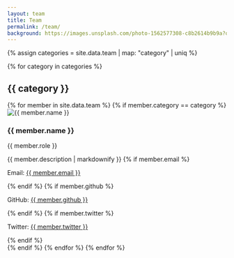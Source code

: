 ```yaml
---
layout: team
title: Team
permalink: /team/
background: https://images.unsplash.com/photo-1562577308-c8b2614b9b9a?q=80&w=1000&auto=format&fit=crop&ixlib=rb-4.0.3&ixid=M3wxMjA3fDB8MHxwaG90by1wYWdlfHx8fGVufDB8fHx8fA%3D%3D
---
```


{% assign categories = site.data.team | map: "category" | uniq %}

{% for category in categories %}
  <h2>{{ category }}</h2>
  {% for member in site.data.team %}
    {% if member.category == category %}
      <div class="team-member">
        <img src="{{ member.image | relative_url }}" alt="{{ member.name }}">
        <h3>{{ member.name }}</h3>
        <p>{{ member.role }}</p>
        {{ member.description | markdownify }}
        {% if member.email %}<p>Email: <a href="mailto:{{ member.email }}">{{ member.email }}</a></p>{% endif %}
        {% if member.github %}<p>GitHub: <a href="https://github.com/{{ member.github }}">{{ member.github }}</a></p>{% endif %}
        {% if member.twitter %}<p>Twitter: <a href="https://twitter.com/{{ member.twitter }}">{{ member.twitter }}</a></p>{% endif %}
      </div>
    {% endif %}
  {% endfor %}
{% endfor %}
